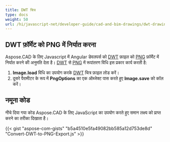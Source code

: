 ```yaml
---
title: DWT चित्र
type: docs
weight: 50
url: /hi/javascript-net/developer-guide/cad-and-bim-drawings/dwt-drawings/
---
```


## **DWT फ़ॉर्मेट को PNG में निर्यात करना**

Aspose.CAD के लिए Javascript में Angular डेवलपर्स को [DWT](https://docs.fileformat.com/cad/dwt/) फ़ाइल को [PNG](https://docs.fileformat.com/image/png/) फ़ॉर्मेट में निर्यात करने की अनुमति देता है।
[DWT](https://docs.fileformat.com/cad/dwt/) से [PNG](https://docs.fileformat.com/image/png/) में रूपांतरण विधि इस प्रकार कार्य करती है:

1. **Image.load** विधि का उपयोग करके [DWT](https://docs.fileformat.com/cad/dwt/) चित्र फ़ाइल लोड करें।
1. दूसरे पैरामीटर के रूप में **PngOptions** का एक ऑब्जेक्ट पास करते हुए **Image.save** को कॉल करें।

## नमूना कोड

नीचे दिया गया कोड Aspose.CAD के लिए JavaScript का उपयोग करते हुए समान लक्ष्य को प्राप्त करने का तरीका दिखाता है।

{{< gist "aspose-com-gists" "b5a4510e5fa49082bb585a12d753de8d" "Convert-DWT-to-PNG-Export.js" >}}

